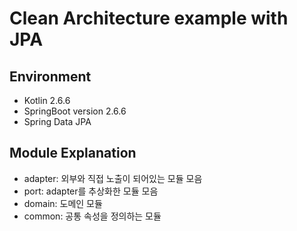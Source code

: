 # Clean Architecture example with JPA

## Environment
- Kotlin 2.6.6
- SpringBoot version 2.6.6
- Spring Data JPA

## Module Explanation
- adapter: 외부와 직접 노출이 되어있는 모듈 모음
- port: adapter를 추상화한 모듈 모음
- domain: 도메인 모듈
- common: 공통 속성을 정의하는 모듈